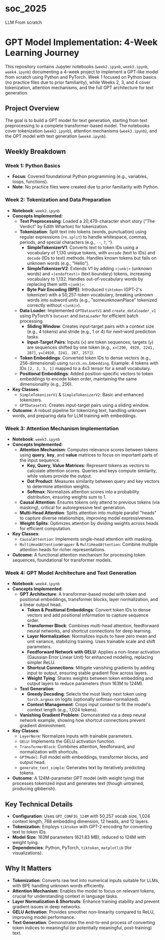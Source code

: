 # soc_2025
LLM From scratch
# GPT Model Implementation: 4-Week Learning Journey

This repository contains Jupyter notebooks (`week2.ipynb`, `week3.ipynb`, `week4.ipynb`) documenting a 4-week project to implement a GPT-like model from scratch using Python and PyTorch. Week 1 focused on Python basics (no practice files due to prior familiarity), while Weeks 2, 3, and 4 cover tokenization, attention mechanisms, and the full GPT architecture for text generation.

## Project Overview

The goal is to build a GPT model for text generation, starting from text preprocessing to a complete transformer-based model. The notebooks cover tokenization (`week2.ipynb`), attention mechanisms (`week3.ipynb`), and the GPT model with text generation (`week4.ipynb`).

## Weekly Breakdown

### Week 1: Python Basics
- **Focus**: Covered foundational Python programming (e.g., variables, loops, functions).
- **Note**: No practice files were created due to prior familiarity with Python.

### Week 2: Tokenization and Data Preparation
- **Notebook**: `week2.ipynb`
- **Concepts Implemented**:
  - **Text Preprocessing**: Loaded a 20,479-character short story ("The Verdict" by Edith Wharton) for tokenization.
  - **Tokenization**: Split text into tokens (words, punctuation) using regular expressions (`re.split`) to handle whitespace, commas, periods, and special characters (e.g., `--`, `?`, `"`).
    - **SimpleTokenizerV1**: Converts text to token IDs using a vocabulary of 1,130 unique tokens, with `encode` (text to IDs) and `decode` (IDs to text) methods. Handles known tokens but fails on unknown words (e.g., "Hello").
    - **SimpleTokenizerV2**: Extends V1 by adding `<|unk|>` (unknown words) and `<|endoftext|>` (text boundary) tokens, increasing vocabulary to 1,132. Handles out-of-vocabulary words by replacing them with `<|unk|>`.
    - **Byte Pair Encoding (BPE)**: Introduced `tiktoken` (GPT-2's tokenizer) with a 50,257-token vocabulary, breaking unknown words into subword units (e.g., "someunknownPlace" tokenized correctly without `<|unk|>`).
  - **Data Loader**: Implemented `GPTDatasetV1` and `create_dataloader_v1` using PyTorch's `Dataset` and `DataLoader` for efficient batch processing.
    - **Sliding Window**: Creates input-target pairs with a context size (e.g., 4 tokens) and stride (e.g., 1 or 4) for next-word prediction tasks.
    - **Input-Target Pairs**: Inputs (`x`) are token sequences; targets (`y`) are sequences shifted by one token (e.g., `x=[290, 4920, 2241, 287]`, `y=[4920, 2241, 287, 257]`).
  - **Token Embeddings**: Converted token IDs to dense vectors (e.g., 256-dimensional) using `torch.nn.Embedding`. Example: 4 tokens with IDs `[2, 3, 5, 1]` mapped to a 4x3 tensor for a small vocabulary.
  - **Positional Embeddings**: Added position-specific vectors to token embeddings to encode token order, maintaining the same dimensionality (e.g., 256).
- **Key Classes**:
  - `SimpleTokenizerV1` & `SimpleTokenizerV2`: Basic and enhanced tokenizers.
  - `GPTDatasetV1`: Creates input-target pairs using a sliding window.
- **Outcome**: A robust pipeline for tokenizing text, handling unknown words, and preparing data for LLM training with embeddings.

### Week 3: Attention Mechanism Implementation
- **Notebook**: `week3.ipynb`
- **Concepts Implemented**:
  - **Attention Mechanism**: Computes relevance scores between tokens using **query**, **key**, and **value** matrices to focus on important parts of the input sequence.
    - **Key, Query, Value Matrices**: Represent tokens as vectors to calculate attention scores. Queries and keys compute similarity, while values provide the output.
    - **Dot Product**: Measures similarity between query and key vectors to determine attention weights.
    - **Softmax**: Normalizes attention scores into a probability distribution, ensuring weights sum to 1.
  - **Causal Attention**: Ensures tokens only attend to previous tokens (via masking), critical for autoregressive text generation.
  - **Multi-Head Attention**: Splits attention into multiple parallel "heads" to capture diverse relationships, improving model expressiveness.
  - **Weight Splits**: Optimizes attention by dividing weights across heads for efficient computation.
- **Key Classes**:
  - `CausalAttention`: Implements single-head attention with masking.
  - `MultiHeadAttentionWrapper` & `MultiHeadAttention`: Combine multiple attention heads for richer representations.
- **Outcome**: A functional attention mechanism for processing token sequences, foundational for transformer models.

### Week 4: GPT Model Architecture and Text Generation
- **Notebook**: `week4.ipynb`
- **Concepts Implemented**:
  - **GPT Architecture**: A transformer-based model with token and positional embeddings, transformer blocks, layer normalization, and a linear output head.
    - **Token & Positional Embeddings**: Convert token IDs to dense vectors and add positional information to capture sequence order.
    - **Transformer Block**: Combines multi-head attention, feedforward neural networks, and shortcut connections for deep learning.
    - **Layer Normalization**: Normalizes inputs to have zero mean and unit variance, stabilizing training. Uses trainable scale and shift parameters.
    - **Feedforward Network with GELU**: Applies a non-linear activation (Gaussian Error Linear Unit) for enhanced modeling, replacing simpler ReLU.
    - **Shortcut Connections**: Mitigate vanishing gradients by adding input to output, ensuring stable gradient flow across layers.
    - **Weight Tying**: Shares weights between token embedding and output layers to reduce parameters (from 163M to 124M).
  - **Text Generation**:
    - **Greedy Decoding**: Selects the most likely next token using `torch.argmax` on logits (optionally softmax-normalized).
    - **Context Management**: Crops input context to fit the model's context length (e.g., 1,024 tokens).
  - **Vanishing Gradient Problem**: Demonstrated via a deep neural network example, showing how shortcut connections prevent gradient diminishment.
- **Key Classes**:
  - `LayerNorm`: Normalizes inputs with trainable parameters.
  - `GELU`: Implements the GELU activation function.
  - `TransformerBlock`: Combines attention, feedforward, and normalization with shortcuts.
  - `GPTModel`: Full model with embeddings, transformer blocks, and output head.
  - `generate_text_simple`: Generates text by iteratively predicting tokens.
- **Outcome**: A 124M-parameter GPT model (with weight tying) that processes tokenized input and generates text (though untrained, producing gibberish).

## Key Technical Details
- **Configuration**: Uses `GPT_CONFIG_124M` with 50,257 vocab size, 1,024 context length, 768 embedding dimension, 12 heads, and 12 layers.
- **Tokenization**: Employs `tiktoken` with GPT-2 encoding for converting text to token IDs.
- **Model Size**: 163M parameters (621.83 MB), reduced to 124M with weight tying.
- **Dependencies**: Python, PyTorch, `tiktoken`, `matplotlib` (for visualizations).

## Why It Matters
- **Tokenization**: Converts raw text into numerical inputs suitable for LLMs, with BPE handling unknown words efficiently.
- **Attention Mechanism**: Enables the model to focus on relevant tokens, crucial for understanding context in language tasks.
- **Layer Normalization & Shortcuts**: Enhance training stability and prevent gradient issues in deep networks.
- **GELU Activation**: Provides smoother non-linearity compared to ReLU, improving model performance.
- **Text Generation**: Demonstrates the end-to-end process of converting token indices to meaningful (or potentially meaningful, post-training) text.
